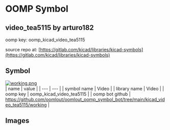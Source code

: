 # OOMP Symbol  
## video_tea5115  by arturo182  
  
oomp key: oomp_kicad_video_tea5115  
  
source repo at: [https://gitlab.com/kicad/libraries/kicad-symbols](https://gitlab.com/kicad/libraries/kicad-symbols)  
## Symbol  
  
[![working.png](working_600.png)](working.png)  
| name | value | 
| --- | --- | 
| symbol name | Video | 
| library name | Video | 
| oomp key | oomp_kicad_video_tea5115 | 
| oomp bot github | https://github.com/oomlout/oomlout_oomp_symbol_bot/tree/main/kicad_video_tea5115/working | 
## Images  
